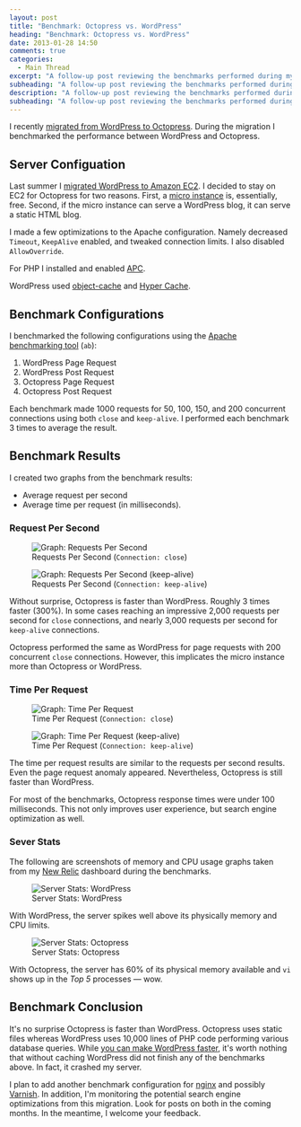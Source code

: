 ```yaml
---
layout: post
title: "Benchmark: Octopress vs. WordPress"
heading: "Benchmark: Octopress vs. WordPress"
date: 2013-01-28 14:50
comments: true
categories: 
  - Main Thread
excerpt: "A follow-up post reviewing the benchmarks performed during my recent migration from WordPress to Octopress."
subheading: "A follow-up post reviewing the benchmarks performed during my recent migration from WordPress to Octopress."
description: "A follow-up post reviewing the benchmarks performed during my recent migration from WordPress to Octopress."
subheading: "A follow-up post reviewing the benchmarks performed during my recent migration from WordPress to Octopress."
---
```

I recently [migrated from WordPress to Octopress](http://jason.pureconcepts.net/2013/01/migrating-wordpress-octopress/ "Migrating from WordPress to Octopress"). During the migration I benchmarked the performance between WordPress and Octopress.

## Server Configuation
Last summer I [migrated WordPress to Amazon EC2](http://jason.pureconcepts.net/2012/07/migrating-wordpress-to-amazon-ec2/ "Migrating WordPress to EC2"). I decided to stay on EC2 for Octopress for two reasons. First, a [micro instance](http://aws.amazon.com/ec2/instance-types/ "EC2 Micro Instance") is, essentially, free. Second, if the micro instance can serve a WordPress blog, it can serve a static HTML blog. 

I made a few optimizations to the Apache configuration. Namely decreased `Timeout`, `KeepAlive` enabled, and tweaked connection limits. I also disabled `AllowOverride`.

For PHP I installed and enabled [APC](http://php.net/manual/en/book.apc.php "Alternative PHP Cache").

WordPress used [object-cache](http://wordpress.org/extend/plugins/apc/ "APC Object Cache Backend") and [Hyper Cache](http://wordpress.org/extend/plugins/hyper-cache/ "Hyper Cache").

## Benchmark Configurations
I benchmarked the following configurations using the [Apache benchmarking tool](http://httpd.apache.org/docs/2.2/programs/ab.html "Apache benchmarking tool") (`ab`):

1. WordPress Page Request
2. WordPress Post Request
3. Octopress Page Request
4. Octopress Post Request

Each benchmark made 1000 requests for 50, 100, 150, and 200 concurrent connections using both `close` and `keep-alive`. I performed each benchmark 3 times to average the result.

## Benchmark Results
I created two graphs from the benchmark results:

- Average request per second
- Average time per request (in milliseconds).

### Request Per Second
<figure>
  <img src="/images/benchmark-request-per-second.png" alt="Graph: Requests Per Second" title="Graph: Requests Per Second" />
  <figcaption>Requests Per Second (<code>Connection: close</code>)</figcaption>
</figure>

<figure>
  <img src="/images/benchmark-request-per-second-keep-alive.png" alt="Graph: Requests Per Second (keep-alive)" title="Graph: Requests Per Second (keep-alive)" />
  <figcaption>Requests Per Second (<code>Connection: keep-alive</code>)</figcaption>
</figure>

Without surprise, Octopress is faster than WordPress. Roughly 3 times faster (300%). In some cases reaching an impressive 2,000 requests per second for `close` connections, and nearly 3,000 requests per second for `keep-alive` connections.

Octopress performed the same as WordPress for page requests with 200 concurrent `close` connections. However, this implicates the micro instance more than Octopress or WordPress.  

### Time Per Request
<figure>
  <img src="/images/benchmark-time-per-request.png" alt="Graph: Time Per Request" title="Graph: Time Per Request" />
  <figcaption>Time Per Request (<code>Connection: close</code>)</figcaption>
</figure>

<figure>
  <img src="/images/benchmark-time-per-request-keep-alive.png" alt="Graph: Time Per Request (keep-alive)" title="Graph: Time Per Request (keep-alive)" />
  <figcaption>Time Per Request (<code>Connection: keep-alive</code>)</figcaption>
</figure>

The time per request results are similar to the requests per second results. Even the page request anomaly appeared. Nevertheless, Octopress is still faster than WordPress.

For most of the benchmarks, Octopress response times were under 100 milliseconds. This not only improves user experience, but search engine optimization as well.

### Sever Stats
The following are screenshots of memory and CPU usage graphs taken from my [New Relic](http://newrelic.com "New Relic") dashboard during the benchmarks.

<figure>
  <img src="/images/wordpress-server-stats.png" alt="Server Stats: WordPress" title="Server Stats: WordPress" />
  <figcaption>Server Stats: WordPress</figcaption>
</figure>

With WordPress, the server spikes well above its physically memory and CPU limits. 

<figure>
  <img src="/images/octopress-server-stats.png" alt="Server Stats: Octopress" title="Server Stats: Octopress" />
  <figcaption>Server Stats: Octopress</figcaption>
</figure>

With Octopress, the server has 60% of its physical memory available and `vi` shows up in the *Top 5* processes &mdash; wow.

## Benchmark Conclusion
It's no surprise Octopress is faster than WordPress. Octopress uses static files whereas WordPress uses 10,000 lines of PHP code performing various database queries. While [you can make WordPress faster](http://jason.pureconcepts.net/2012/08/21-ways-wordpress-fast/ "21 ways to make WordPress fast"), it's worth nothing that without caching WordPress did not finish any of the benchmarks above. In fact, it crashed my server.

I plan to add another benchmark configuration for [nginx](http://wiki.nginx.org/Main) and possibly [Varnish](https://www.varnish-cache.org/). In addition, I'm monitoring the potential search engine optimizations from this migration. Look for posts on both in the coming months. In the meantime, I welcome your feedback.
